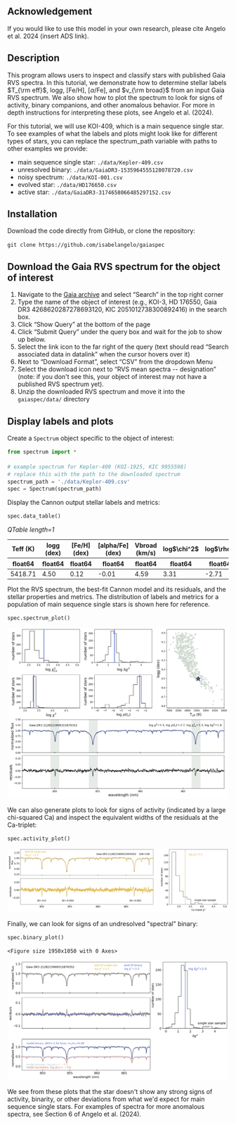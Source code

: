 ## Acknowledgement

If you would like to use this model in your own research, please cite Angelo et al. 2024 (insert ADS link).

## Description

This program allows users to inspect and classify stars with published Gaia RVS spectra. In this tutorial, we demonstrate how to determine stellar labels $T_{\rm eff}$, log$g$, [Fe/H], [$\alpha$/Fe], and $v_{\rm broad}$ from an input Gaia RVS spectrum. We also show how to plot the spectrum to look for signs of activity, binary companions, and other anomalous behavior. For more in depth instructions for interpreting these plots, see Angelo et al. (2024).

For this tutorial, we will use KOI-409, which is a main sequence single star. To see examples of what the labels and plots might look like for different types of stars, you can replace the spectrum_path variable with paths to other examples we provide:

- main sequence single star: `./data/Kepler-409.csv`
- unresolved binary: `./data/GaiaDR3-1535964555128078720.csv`
- noisy spectrum: `./data/KOI-001.csv`
- evolved star: `./data/HD176650.csv`
- active star: `./data/GaiaDR3-3174658066485297152.csv`

## Installation

Download the code directly from GitHub, or clone the repository:

`git clone https://github.com/isabelangelo/gaiaspec`


## Download the Gaia RVS spectrum for the object of interest

1. Navigate to the [Gaia archive](https://gea.esac.esa.int/archive/) and select “Search” in the top right corner
2. Type the name of the object of interest (e.g., KOI-3, HD 176550, Gaia DR3 4268620287278693120, KIC 2051012738300892416) in the search box.
3. Click “Show Query” at the bottom of the page
4. Click “Submit Query” under the query box and wait for the job to show up below.
5. Select the link icon to the far right of the query (text should read “Search associated data in datalink” when the cursor hovers over it)
6. Next to “Download Format”, select “CSV” from the dropdown Menu 
7. Select the download icon next to “RVS mean spectra -- designation” (note: if you don't see this, your object of interest may not have a published RVS spectrum yet).
8. Unzip the downloaded RVS spectrum and move it into the `gaiaspec/data/` directory


## Display labels and plots

Create a `Spectrum` object specific to the object of interest:



```python
from spectrum import *

# example spectrum for Kepler-409 (KOI-1925, KIC 9955598)
# replace this with the path to the downloaded spectrum
spectrum_path = './data/Kepler-409.csv'
spec = Spectrum(spectrum_path)
```

Display the Cannon output stellar labels and metrics:


```python
spec.data_table()
```




<div><i>QTable length=1</i>
<table id="table140629355109440" class="table-striped table-bordered table-condensed">
<thead><tr><th>Teff (K)</th><th>logg (dex)</th><th>[Fe/H] (dex)</th><th>[alpha/Fe] (dex)</th><th>Vbroad (km/s)</th><th>log$\chi^2$</th><th>log$\rho$</th><th>log$\chi_{\rm Ca}^2$</th><th>log$\Delta\chi^2$</th><th>SNR</th></tr></thead>
<thead><tr><th>float64</th><th>float64</th><th>float64</th><th>float64</th><th>float64</th><th>float64</th><th>float64</th><th>float64</th><th>float64</th><th>float64</th></tr></thead>
<tr><td>5418.71</td><td>4.50</td><td>0.12</td><td>-0.01</td><td>4.59</td><td>3.31</td><td>-2.71</td><td>3.27</td><td>1.58</td><td>158.56</td></tr>
</table></div>



Plot the RVS spectrum, the best-fit Cannon model and its residuals, and the stellar properties and metrics. The distribution of labels and metrics for a population of main sequence single stars is shown here for reference.


```python
spec.spectrum_plot()
```


    
![png](gaiaspec_tutorial_files/gaiaspec_tutorial_5_0.png)
    


We can also generate plots to look for signs of activity (indicated by a large chi-squared Ca) and inspect the equivalent widths of the residuals at the Ca-triplet:


```python
spec.activity_plot()
```


    
![png](gaiaspec_tutorial_files/gaiaspec_tutorial_7_0.png)
    


Finally, we can look for signs of an undresolved "spectral" binary:


```python
spec.binary_plot()
```


    <Figure size 1950x1050 with 0 Axes>



    
![png](gaiaspec_tutorial_files/gaiaspec_tutorial_9_1.png)
    


We see from these plots that the star doesn't show any strong signs of activity, binarity, or other deviations from what we'd expect for main sequence single stars. For examples of spectra for more anomalous spectra, see Section 6 of Angelo et al. (2024). 


```python

```


```python

```


```python

```


```python

```


```python

```


```python

```


```python

```
